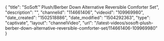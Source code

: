 {
    "title": "SoSoft&trade; Plush\/Berber Down Alternative Reversible Comforter Set",
    "description": "",
    "channelid": "114661406",
    "videoid": "109969980",
    "date_created": "1502518886",
    "date_modified": "1504292363",
    "type": "captivate",
    "layout": "channelVideo",
    "url": "\/latest-videos\/sosoft-plush-berber-down-alternative-reversible-comforter-set\/114661406-109969980"
}